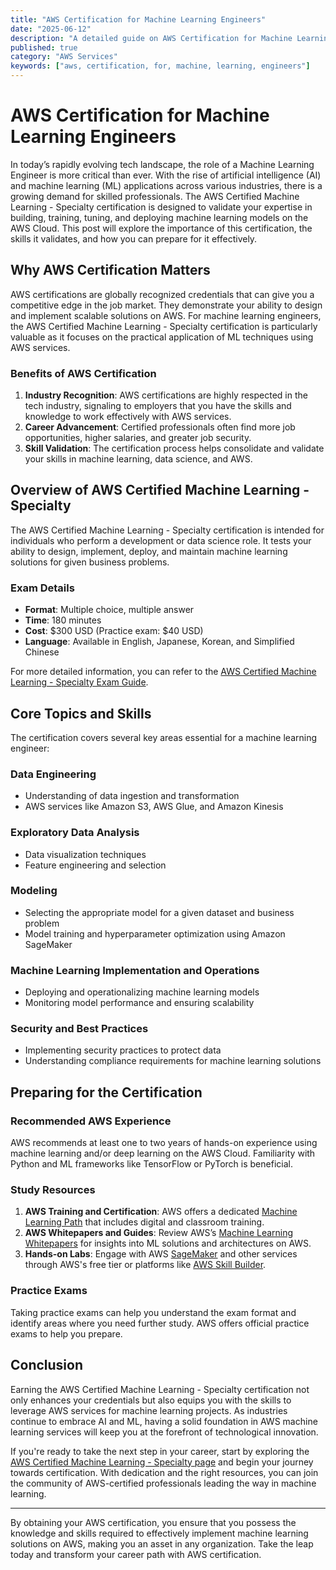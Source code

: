 ```yaml
---
title: "AWS Certification for Machine Learning Engineers"
date: "2025-06-12"
description: "A detailed guide on AWS Certification for Machine Learning Engineers"
published: true
category: "AWS Services"
keywords: ["aws, certification, for, machine, learning, engineers"]
---
```


# AWS Certification for Machine Learning Engineers

In today’s rapidly evolving tech landscape, the role of a Machine Learning Engineer is more critical than ever. With the rise of artificial intelligence (AI) and machine learning (ML) applications across various industries, there is a growing demand for skilled professionals. The AWS Certified Machine Learning - Specialty certification is designed to validate your expertise in building, training, tuning, and deploying machine learning models on the AWS Cloud. This post will explore the importance of this certification, the skills it validates, and how you can prepare for it effectively.

## Why AWS Certification Matters

AWS certifications are globally recognized credentials that can give you a competitive edge in the job market. They demonstrate your ability to design and implement scalable solutions on AWS. For machine learning engineers, the AWS Certified Machine Learning - Specialty certification is particularly valuable as it focuses on the practical application of ML techniques using AWS services.

### Benefits of AWS Certification

1. **Industry Recognition**: AWS certifications are highly respected in the tech industry, signaling to employers that you have the skills and knowledge to work effectively with AWS services.
2. **Career Advancement**: Certified professionals often find more job opportunities, higher salaries, and greater job security.
3. **Skill Validation**: The certification process helps consolidate and validate your skills in machine learning, data science, and AWS.

## Overview of AWS Certified Machine Learning - Specialty

The AWS Certified Machine Learning - Specialty certification is intended for individuals who perform a development or data science role. It tests your ability to design, implement, deploy, and maintain machine learning solutions for given business problems.

### Exam Details

- **Format**: Multiple choice, multiple answer
- **Time**: 180 minutes
- **Cost**: $300 USD (Practice exam: $40 USD)
- **Language**: Available in English, Japanese, Korean, and Simplified Chinese

For more detailed information, you can refer to the [AWS Certified Machine Learning - Specialty Exam Guide](https://aws.amazon.com/certification/certified-machine-learning-specialty/).

## Core Topics and Skills

The certification covers several key areas essential for a machine learning engineer:

### Data Engineering

- Understanding of data ingestion and transformation
- AWS services like Amazon S3, AWS Glue, and Amazon Kinesis

### Exploratory Data Analysis

- Data visualization techniques
- Feature engineering and selection

### Modeling

- Selecting the appropriate model for a given dataset and business problem
- Model training and hyperparameter optimization using Amazon SageMaker

### Machine Learning Implementation and Operations

- Deploying and operationalizing machine learning models
- Monitoring model performance and ensuring scalability

### Security and Best Practices

- Implementing security practices to protect data
- Understanding compliance requirements for machine learning solutions

## Preparing for the Certification

### Recommended AWS Experience

AWS recommends at least one to two years of hands-on experience using machine learning and/or deep learning on the AWS Cloud. Familiarity with Python and ML frameworks like TensorFlow or PyTorch is beneficial.

### Study Resources

1. **AWS Training and Certification**: AWS offers a dedicated [Machine Learning Path](https://aws.amazon.com/training/learning-paths/machine-learning/) that includes digital and classroom training.
2. **AWS Whitepapers and Guides**: Review AWS’s [Machine Learning Whitepapers](https://aws.amazon.com/machine-learning/resources/) for insights into ML solutions and architectures on AWS.
3. **Hands-on Labs**: Engage with AWS [SageMaker](https://aws.amazon.com/sagemaker/) and other services through AWS's free tier or platforms like [AWS Skill Builder](https://aws.amazon.com/training/digital/).

### Practice Exams

Taking practice exams can help you understand the exam format and identify areas where you need further study. AWS offers official practice exams to help you prepare.

## Conclusion

Earning the AWS Certified Machine Learning - Specialty certification not only enhances your credentials but also equips you with the skills to leverage AWS services for machine learning projects. As industries continue to embrace AI and ML, having a solid foundation in AWS machine learning services will keep you at the forefront of technological innovation.

If you're ready to take the next step in your career, start by exploring the [AWS Certified Machine Learning - Specialty page](https://aws.amazon.com/certification/certified-machine-learning-specialty/) and begin your journey towards certification. With dedication and the right resources, you can join the community of AWS-certified professionals leading the way in machine learning.

---

By obtaining your AWS certification, you ensure that you possess the knowledge and skills required to effectively implement machine learning solutions on AWS, making you an asset in any organization. Take the leap today and transform your career path with AWS certification.